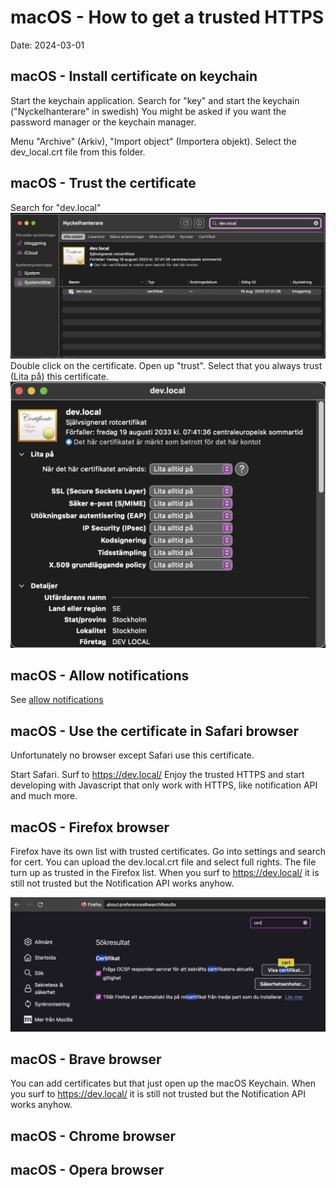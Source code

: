 # macOS - How to get a trusted HTTPS

Date: 2024-03-01

## macOS - Install certificate on keychain

Start the keychain application.
Search for "key" and start the keychain ("Nyckelhanterare" in swedish)
You might be asked if you want the password manager or the keychain manager.

Menu "Archive" (Arkiv), "Import object" (Importera objekt).
Select the dev_local.crt file from this folder.

## macOS - Trust the certificate

Search for "dev.local" ![see](keychain-search.png)
Double click on the certificate. Open up "trust". Select that you always trust (Lita på) this certificate.
![see](keychain-trust.png)

## macOS - Allow notifications

See [allow notifications](macos-allow-notifications.md)

## macOS - Use the certificate in Safari browser

Unfortunately no browser except Safari use this certificate.

Start Safari. Surf to https://dev.local/
Enjoy the trusted HTTPS and start developing with Javascript that only work with HTTPS, like notification API and much more.

## macOS - Firefox browser

Firefox have its own list with trusted certificates.
Go into settings and search for cert.
You can upload the dev.local.crt file and select full rights.
The file turn up as trusted in the Firefox list.
When you surf to https://dev.local/ it is still not trusted but the Notification API works anyhow.

![FireFox](macOS-FireFox-Certificate-handler.png)

## macOS - Brave browser

You can add certificates but that just open up the macOS Keychain.
When you surf to https://dev.local/ it is still not trusted but the Notification API works anyhow.

## macOS - Chrome browser

## macOS - Opera browser